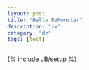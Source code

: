 ```yaml
---
layout: post
title: "Hello DzMonster"
description: "xx"
category: "dz"
tags: [test]
---
```

{% include JB/setup %}

